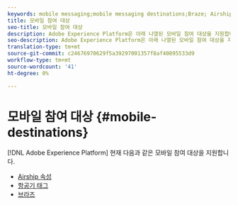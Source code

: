 ```yaml
---
keywords: mobile messaging;mobile messaging destinations;Braze; Airship
title: 모바일 참여 대상
seo-title: 모바일 참여 대상
description: Adobe Experience Platform은 아래 나열된 모바일 참여 대상을 지원합니다.
seo-description: Adobe Experience Platform은 아래 나열된 모바일 참여 대상을 지원합니다.
translation-type: tm+mt
source-git-commit: c24676970629f5a39297001357f8af40895533d9
workflow-type: tm+mt
source-wordcount: '41'
ht-degree: 0%

---
```



# 모바일 참여 대상 {#mobile-destinations}

[!DNL Adobe Experience Platform] 현재 다음과 같은 모바일 참여 대상을 지원합니다.

* [Airship 속성](./airship-attributes.md)
* [항공기 태그](./airship-tags.md)
* [브라즈](./braze.md)